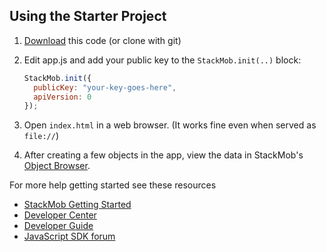 ## Using the Starter Project

1. [Download](https://github.com/stackmob/stackmob-javascript-starter/archive/master.zip) this code (or clone with git)
2. Edit app.js and add your public key to the `StackMob.init(..)` block:

    ```js
    StackMob.init({
      publicKey: "your-key-goes-here",
      apiVersion: 0
    });
    ```

3. Open `index.html` in a web browser. (It works fine even when
   served as `file://`)
4. After creating a few objects in the app, view the data in StackMob's
[Object Browser](https://dashboard.stackmob.com/data/browser).

For more help getting started see these resources

* [StackMob Getting Started](https://developer.stackmob.com/start)
* [Developer Center](https://developer.stackmob.com/js-sdk)
* [Developer Guide](https://developer.stackmob.com/js-sdk/developer-guide)
* [JavaScript SDK forum](http://support.stackmob.com/forums/22281771-JavaScript-Questions)
